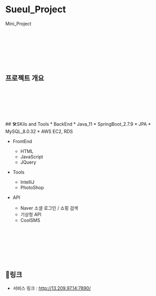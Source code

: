 # Sueul_Project
Mini_Project

<br>
<br>
<br>
<br>
<br>
<br>

## 프로젝트 개요


 
<br>
<br>
<br>
<br>
<br>
<br>
## 🛠️SKils and Tools
* BackEnd
  * Java_11
  * SpringBoot_2.7.9
  * JPA
  * MySQL_8.0.32
  * AWS EC2, RDS

* FrontEnd
  * HTML
  * JavaScript
  * JQuery

* Tools
  * IntelliJ
  * PhotoShop

* API
  * Naver 소셜 로그인 / 쇼핑 검색
  * 기상청 API
  * CoolSMS

<br>
<br>
<br>
<br>
<br>
<br>

  ## 🔗링크
  -	서비스 링크 : http://13.209.97.14:7890/
